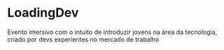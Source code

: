 # LoadingDev
Evento imersivo com o intuito de introduzir jovens na área da tecnologia, criado por devs experientes no mercado de trabalho
